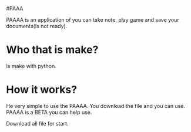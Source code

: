 #PAAA

PAAAA is an application of you can take note, play game and save your documents(Is not ready).

# Who that is make?

Is make with python.

# How it works?

He very simple to use the PAAAA. You download the file and you can use. PAAAA is a BETA you can help use.

Download all file for start.
